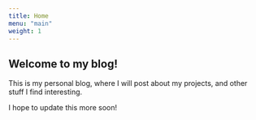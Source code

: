 ```yaml
---
title: Home
menu: "main"
weight: 1
---
```


## Welcome to my blog!

This is my personal blog, where I will post about my projects, and other stuff I find interesting.  

I hope to update this more soon!